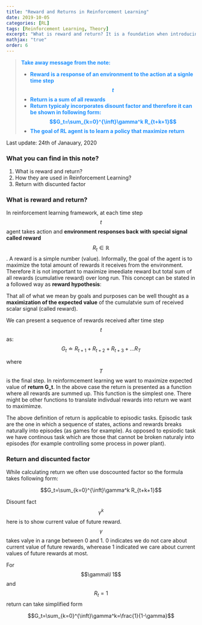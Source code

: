 ```yaml
---
title: "Reward and Returns in Reinforcement Learning"
date: 2019-10-05
categories: [RL]
tags: [Reinforcement Learning, Theory]
excerpt: "What is reward and return? It is a foundation when introducing concept of value function"
mathjax: "true"
order: 6
---
```


> <span style="color:dodgerblue">**Take away message from the note:**</span>
> * <span style="color:dodgerblue">**Reward is a response of an environment to the action at a signle time step $$t$$**</span>
> * <span style="color:dodgerblue">**Return is a sum of all rewards**</span>
> * <span style="color:dodgerblue">**Return typicaly incorporates disount factor and therefore it can be shown in following form: $$G_t=\sum_{k=0}^{\inft}\gamma^k R_{t+k+1}$$**</span>
> * <span style="color:dodgerblue">**The goal of RL agent is to learn a policy that maximize return**</span>

Last update: 24th of Janauary, 2020

### What you can find in this note?
1. What is reward and return?
2. How they are used in Reinforcement Learning?
3. Return with discunted factor

### What is reward and return?

In reinforcement learning framework, at each time step $$t$$ agent takes action and **environment responses back with special signal called reward** $$R_t\in\mathbb{R}$$. A reward is a simple number (value). Informally, the goal of the agent is to maximize the total amount of rewards it receives from the environment. Therefore it is not important to maximize imeediate reward but total sum of all rewards (cumulative reward) over long run. This concept can be stated in a followed way as **reward hypothesis**:

That all of what we mean by goals and purposes can be well thought as a **maximization of the expected value** of the cumulatvie sum of received scalar signal (called reward).

We can present a sequence of rewards received after time step $$t$$ as:
$$ G_t \doteq R_{t+1} + R_{t+2} + R_{t+3} + ... R_T$$

where $$T$$ is the final step. In reinformcement learning we want to maximize expected value of **return G_t**. In the above case the return is presented as a function where all rewards are summed up. This function is the simplest one. There might be other functions to translate indivdual rewards into return we want to maximimze.

The above definition of return is applicable to episodic tasks. Episodic task are the one in which a sequence of states, actions and rewards breaks naturally into episodes (as games for example). As opposed to epsiodic task we have continous task which are those that cannot be broken naturaly into episodes (for example controlling some process in power plant).

### Return and discunted factor

While calculating return we often use doscounted factor so the formula takes following form:

$$G_t=\sum_{k=0}^{\inft}\gamma^k R_{t+k+1}$$ 

Disount fact $$\gamma^k$$ here is to show current value of future reward. $$\gamma$$ takes valye in a range between 0 and 1. 0 indicates we do not care about current value of future rewards, wherease 1 indicated we care about current values of future rewards at most.

For $$\gamma\l 1$$ and $$R_t=1$$ return can take simplified form

$$G_t=\sum_{k=0}^{\inft}\gamma^k=\frac{1}{1-\gamma}$$


